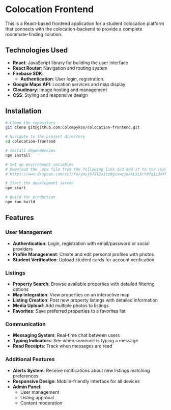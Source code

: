 # Colocation Frontend

This is a React-based frontend application for a student colocation platform that connects with the colocation-backend to provide a complete roommate-finding solution.

## Technologies Used

- **React**: JavaScript library for building the user interface
- **React Router**: Navigation and routing system
- **Firebase SDK**:
  - **Authentication**: User login, registration.
- **Google Maps API**: Location services and map display
- **Cloudinary**: Image hosting and management
- **CSS**: Styling and responsive design

## Installation

```sh
# Clone the repository
git clone git@github.com:Colompykos/colocation-frontend.git

# Navigate to the project directory
cd colocation-frontend

# Install dependencies
npm install

# Set up environment variables
# Download the .env file from the following link and add it to the root of the project:
# https://www.dropbox.com/scl/fo/ymsj675l2a1tz0gcxweje/AL5i5rh9fq1i3XYhEqvGG8U?rlkey=8ulhgbexrg99oktqur4jp0sni&st=stf7yvac&dl=0

# Start the development server
npm start

# Build for production
npm run build
```

## Features

### User Management
- **Authentication**: Login, registration with email/password or social providers
- **Profile Management**: Create and edit personal profiles with photos
- **Student Verification**: Upload student cards for account verification

### Listings
- **Property Search**: Browse available properties with detailed filtering options
- **Map Integration**: View properties on an interactive map
- **Listing Creation**: Post new property listings with detailed information
- **Media Upload**: Add multiple photos to listings
- **Favorites**: Save preferred properties to a favorites list

### Communication
- **Messaging System**: Real-time chat between users
- **Typing Indicators**: See when someone is typing a message
- **Read Receipts**: Track when messages are read

### Additional Features
- **Alerts System**: Receive notifications about new listings matching preferences
- **Responsive Design**: Mobile-friendly interface for all devices
- **Admin Panel**:
  - User management
  - Listing approval
  - Content moderation

